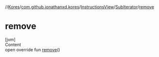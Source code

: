 //[Kores](../../../index.md)/[com.github.jonathanxd.kores](../../index.md)/[InstructionsView](../index.md)/[SubIterator](index.md)/[remove](remove.md)



# remove  
[jvm]  
Content  
open override fun [remove](remove.md)()  



